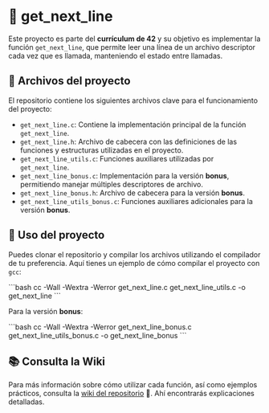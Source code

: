 # 📜 get_next_line

Este proyecto es parte del **currículum de 42** y su objetivo es implementar la función `get_next_line`, que permite leer una línea de un archivo descriptor cada vez que es llamada, manteniendo el estado entre llamadas.

## 🚀 Archivos del proyecto

El repositorio contiene los siguientes archivos clave para el funcionamiento del proyecto:

- `get_next_line.c`: Contiene la implementación principal de la función `get_next_line`.
- `get_next_line.h`: Archivo de cabecera con las definiciones de las funciones y estructuras utilizadas en el proyecto.
- `get_next_line_utils.c`: Funciones auxiliares utilizadas por `get_next_line`.
- `get_next_line_bonus.c`: Implementación para la versión **bonus**, permitiendo manejar múltiples descriptores de archivo.
- `get_next_line_bonus.h`: Archivo de cabecera para la versión **bonus**.
- `get_next_line_utils_bonus.c`: Funciones auxiliares adicionales para la versión **bonus**.

## 📖 Uso del proyecto

Puedes clonar el repositorio y compilar los archivos utilizando el compilador de tu preferencia. Aquí tienes un ejemplo de cómo compilar el proyecto con `gcc`:

\```bash
cc -Wall -Wextra -Werror get_next_line.c get_next_line_utils.c -o get_next_line
\```

Para la versión **bonus**:

\```bash
cc -Wall -Wextra -Werror get_next_line_bonus.c get_next_line_utils_bonus.c -o get_next_line_bonus
\```

## 📚 Consulta la Wiki

Para más información sobre cómo utilizar cada función, así como ejemplos prácticos, consulta la [wiki del repositorio](https://github.com/Marcos03BR/get_next_line/wiki) 📘. Ahí encontrarás explicaciones detalladas.
